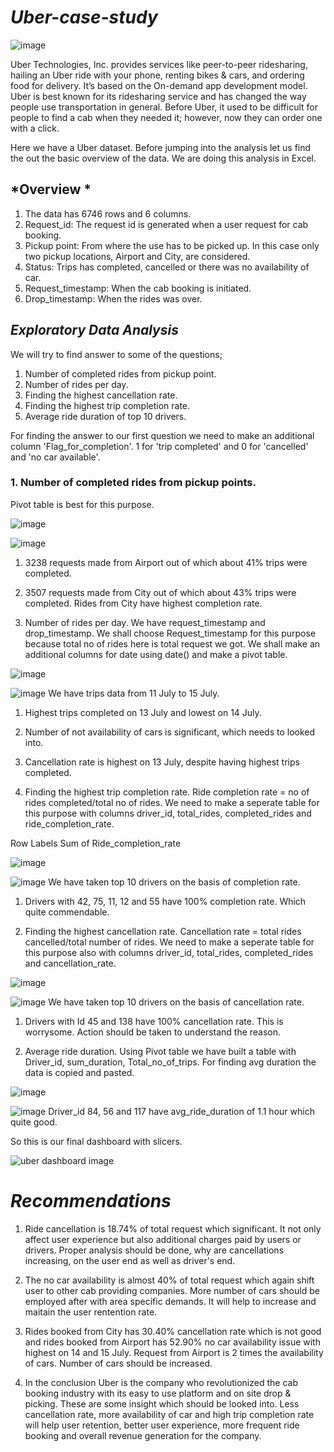 # *Uber-case-study*

![image](https://user-images.githubusercontent.com/90236224/211821944-fbd53227-3813-4fcc-91a6-c91f875f6fc4.png)


Uber Technologies, Inc. provides services like peer-to-peer ridesharing, hailing an Uber ride with your phone, renting bikes & cars, and ordering food for delivery. It’s based on the On-demand app development model.
Uber is best known for its ridesharing service and has changed the way people use transportation in general. Before Uber, it used to be difficult for people to find a cab when they needed it; however, now they can order one with a click.

Here we have a Uber dataset. Before jumping into the analysis let us find the out the basic overview of the data. We are doing this analysis in Excel. 

## *Overview *
1. The data has 6746 rows and 6 columns. 
2. Request_id: The request id is generated when a user request for cab booking. 
3. Pickup point: From where the use has to be picked up. In this case only two pickup locations, Airport and City, are considered.
4. Status: Trips has completed, cancelled or there was no availability of car.
5. Request_timestamp: When the cab booking is initiated.
6. Drop_timestamp: When the rides was over.

## *Exploratory Data Analysis* 
We will try to find answer to some of the questions;
1. Number of completed rides from pickup point.
2. Number of rides per day.
3. Finding the highest cancellation rate.
4. Finding the highest trip completion rate. 
5. Average ride duration of top 10 drivers. 

For finding the answer to our first question we need to make an additional column 'Flag_for_completion'. 1 for 'trip completed' and 0 for 'cancelled' and 'no car available'.

### 1. Number of completed rides from pickup points. 
Pivot table is best for this purpose. 

![image](https://user-images.githubusercontent.com/90236224/211825312-27eabffe-4b9b-49a7-92f3-8cf5284db1cb.png)

![image](https://user-images.githubusercontent.com/90236224/211825476-5b1595b3-66de-47b2-a468-6483d6c250ef.png)
1. 3238 requests made from Airport out of which about 41% trips were completed. 
2. 3507 requests made from City out of which about 43% trips were completed. 
Rides from City have highest completion rate.  

2. Number of rides per day. 
We have request_timestamp and drop_timestamp. We shall choose Request_timestamp for this purpose because total no of rides here is total request we got. 
We shall make an additional columns for date using date() and make a pivot table. 

![image](https://user-images.githubusercontent.com/90236224/211827513-3355a629-3222-450a-9952-ad1f91cc6ed9.png)

![image](https://user-images.githubusercontent.com/90236224/211827648-6b2548e1-361c-4af5-b82c-90e908d70f33.png)
We have trips data from 11 July to 15 July. 
1. Highest trips completed on 13 July and lowest on 14 July. 
2. Number of not availability of cars is significant, which needs to looked into. 
3. Cancellation rate is highest on 13 July, despite having highest trips completed. 

3. Finding the highest trip completion rate. 
Ride completion rate = no of rides completed/total no of rides. 
We need to make a seperate table for this purpose with columns driver_id, total_rides, completed_rides and ride_completion_rate. 

Row Labels	Sum of Ride_completion_rate

![image](https://user-images.githubusercontent.com/90236224/211829951-489550eb-4ac7-4022-869e-a08fdd11951c.png)

![image](https://user-images.githubusercontent.com/90236224/211830020-a106412c-c259-4d00-9420-38d141bb6e8a.png)
We have taken top 10 drivers on the basis of completion rate. 
1. Drivers with 42, 75, 11, 12 and 55 have 100% completion rate. Which quite commendable. 

4. Finding the highest cancellation rate. 
Cancellation rate = total rides cancelled/total number of rides. 
We need to make a seperate table for this purpose also with columns driver_id, total_rides, completed_rides and cancellation_rate. 

![image](https://user-images.githubusercontent.com/90236224/211831423-f7bc053d-9214-4fba-9404-d741728a1ffc.png)

![image](https://user-images.githubusercontent.com/90236224/211831487-e164ec19-f85e-4355-af3c-41302e0124c2.png)
We have taken top 10 drivers on the basis of cancellation rate. 
1. Drivers with Id 45 and 138 have 100% cancellation rate. This is worrysome. Action should be taken to understand the reason. 

5. Average ride duration.
Using Pivot table we have built a table with Driver_id, sum_duration, Total_no_of_trips. For finding avg duration the data is copied and pasted. 

![image](https://user-images.githubusercontent.com/90236224/212477253-fade2838-85c2-46a6-bbd9-d2e650f5a8cf.png)

![image](https://user-images.githubusercontent.com/90236224/212477270-187c3b90-d981-4f3c-a0d6-5bc729c3cb62.png)
Driver_id 84, 56 and 117 have avg_ride_duration of 1.1 hour which quite good. 

So this is our final dashboard with slicers. 

![uber dashboard image](https://user-images.githubusercontent.com/90236224/212477520-614340a2-6377-4191-97fc-5c83128684a8.jpg)

# *Recommendations*
1. Ride cancellation is 18.74% of total request which significant. It not only affect user experience but also additional charges paid by users or drivers. Proper analysis should be done, why are cancellations increasing, on the user end as well as driver's end. 

2. The no car availability is almost 40% of total request which again shift user to other cab providing companies. More number of cars should be employed after with area specific demands. It will help to increase and maitain the user rentention rate. 

3. Rides booked from City has 30.40% cancellation rate which is not good and rides booked from Airport has 52.90% no car availability issue with highest on 14 and 15 July. Request from Airport is 2 times the availability of cars. Number of cars should be increased. 

4. In the conclusion Uber is the company who revolutionized the cab booking industry with its easy to use platform and on site drop & picking. These are some insight which should be looked into. Less cancellation rate, more availability of car and high trip completion rate will help user retention, better user experience, more frequent ride booking and overall revenue generation for the company.   













  

